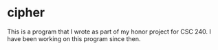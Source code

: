 # cipher

This is a program that I wrote as part of my honor project for CSC 240.
I have been working on this program since then.

